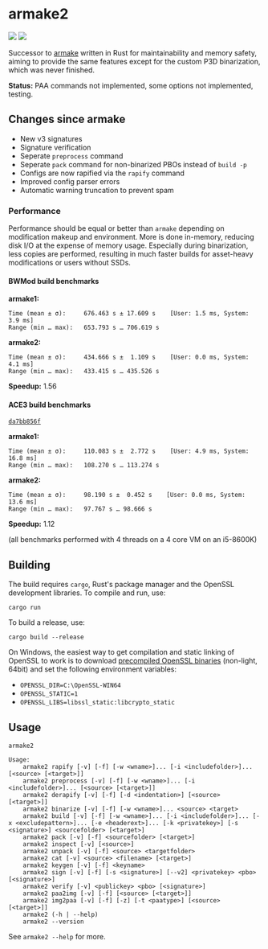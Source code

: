 armake2
=======

[![](https://img.shields.io/travis/KoffeinFlummi/armake2.svg?logo=travis&style=flat)](https://travis-ci.org/KoffeinFlummi/armake2)
[![](https://img.shields.io/crates/v/armake2.svg?logo=rust&style=flat)](https://crates.io/crates/armake2)

Successor to [armake](https://github.com/KoffeinFlummi/armake) written in Rust for maintainability and memory safety, aiming to provide the same features except for the custom P3D binarization, which was never finished.

**Status:** PAA commands not implemented, some options not implemented, testing.

## Changes since armake

- New v3 signatures
- Signature verification
- Seperate `preprocess` command
- Seperate `pack` command for non-binarized PBOs instead of `build -p`
- Configs are now rapified via the `rapify` command
- Improved config parser errors
- Automatic warning truncation to prevent spam

### Performance

Performance should be equal or better than `armake` depending on modification makeup and environment. More is done in-memory, reducing disk I/O at the expense of memory usage. Especially during binarization, less copies are performed, resulting in much faster builds for asset-heavy modifications or users without SSDs.

#### BWMod build benchmarks

**armake1:**

```
Time (mean ± σ):     676.463 s ± 17.609 s    [User: 1.5 ms, System: 3.9 ms]
Range (min … max):   653.793 s … 706.619 s
```

**armake2:**

```
Time (mean ± σ):     434.666 s ±  1.109 s    [User: 0.0 ms, System: 4.1 ms]
Range (min … max):   433.415 s … 435.526 s
```

**Speedup:** 1.56

#### ACE3 build benchmarks

[`da7bb856f`](https://github.com/acemod/ACE3/commit/da7bb856fb6e699d66b0ff2d0da92e65726a9305)

**armake1:**

```
Time (mean ± σ):     110.083 s ±  2.772 s    [User: 4.9 ms, System: 16.8 ms]
Range (min … max):   108.270 s … 113.274 s
```

**armake2:**

```
Time (mean ± σ):     98.190 s ±  0.452 s    [User: 0.0 ms, System: 13.6 ms]
Range (min … max):   97.767 s … 98.666 s
```

**Speedup:** 1.12

(all benchmarks performed with 4 threads on a 4 core VM on an i5-8600K)

## Building

The build requires `cargo`, Rust's package manager and the OpenSSL development libraries.
To compile and run, use:

```
cargo run
```

To build a release, use:

```
cargo build --release
```

On Windows, the easiest way to get compilation and static linking of OpenSSL to work is to download [precompiled OpenSSL binaries](http://slproweb.com/products/Win32OpenSSL.html) (non-light, 64bit) and set the following environment variables:

- `OPENSSL_DIR=C:\OpenSSL-WIN64`
- `OPENSSL_STATIC=1`
- `OPENSSL_LIBS=libssl_static:libcrypto_static`

## Usage

```
armake2

Usage:
    armake2 rapify [-v] [-f] [-w <wname>]... [-i <includefolder>]... [<source> [<target>]]
    armake2 preprocess [-v] [-f] [-w <wname>]... [-i <includefolder>]... [<source> [<target>]]
    armake2 derapify [-v] [-f] [-d <indentation>] [<source> [<target>]]
    armake2 binarize [-v] [-f] [-w <wname>]... <source> <target>
    armake2 build [-v] [-f] [-w <wname>]... [-i <includefolder>]... [-x <excludepattern>]... [-e <headerext>]... [-k <privatekey>] [-s <signature>] <sourcefolder> [<target>]
    armake2 pack [-v] [-f] <sourcefolder> [<target>]
    armake2 inspect [-v] [<source>]
    armake2 unpack [-v] [-f] <source> <targetfolder>
    armake2 cat [-v] <source> <filename> [<target>]
    armake2 keygen [-v] [-f] <keyname>
    armake2 sign [-v] [-f] [-s <signature>] [--v2] <privatekey> <pbo> [<signature>]
    armake2 verify [-v] <publickey> <pbo> [<signature>]
    armake2 paa2img [-v] [-f] [<source> [<target>]]
    armake2 img2paa [-v] [-f] [-z] [-t <paatype>] [<source> [<target>]]
    armake2 (-h | --help)
    armake2 --version
```

See `armake2 --help` for more.
